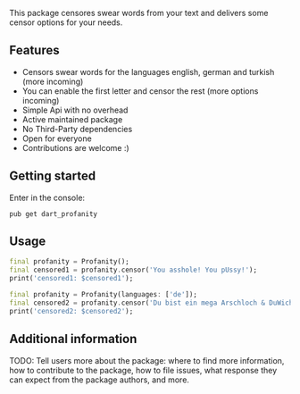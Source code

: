 <!-- 
A Profanity filter written in Dart.
-->

This package censores swear words from your text and delivers some censor options for your needs.

## Features

- Censors swear words for the languages english, german and turkish (more incoming)
- You can enable the first letter and censor the rest (more options incoming)
- Simple Api with no overhead
- Active maintained package
- No Third-Party dependencies
- Open for everyone
- Contributions are welcome :)

## Getting started

Enter in the console:
```
pub get dart_profanity
```

## Usage

```dart
final profanity = Profanity();
final censored1 = profanity.censor('You asshole! You pUssy!');
print('censored1: $censored1');

final profanity = Profanity(languages: ['de']);
final censored2 = profanity.censor('Du bist ein mega Arschloch & DuWichser.');
print('censored2: $censored2');
```

## Additional information

TODO: Tell users more about the package: where to find more information, how to 
contribute to the package, how to file issues, what response they can expect 
from the package authors, and more.
